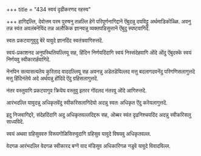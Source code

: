 +++
title = "434 स्वयं दृढीकरणद रहस्य"

+++
हागिद्दल्लि, देवोत्तम परम पुरुषनु तन्नल्लि हेगॆ परिपूर्णनागिद्दानॆ ऎंबुदन्नु दयविट्टु अर्थमाडिकॊळ्ळि. अवनु तन्न स्वंत अवलंबनॆयिंद तन्न अलौकिक ज्ञानवन्नु व्यक्तपडिसुत्तानॆ ऎंबुदु स्पष्टवागिदॆ.

स्वतः प्रकटवागुवुदु बेरॆ यावुदे ज्ञानदिंद स्वतंत्रवागिरुत्तदॆ.

स्वयं-प्रकाशनद अनुपस्थितियल्लियू सह, हिंदिन निर्णयदिंदागि स्वयं निस्संदेहवागि ऒंदे ऒंदु ऎंबुदक्कॆ स्वयं निर्णयवु स्वीकारार्हवागिदॆ.

नॆनपिन सत्यासत्यतॆय कुरिताद वाददल्लियू सह अवनन्नु अडॆतडॆयिल्लद मत्तु बदलागदवनॆंदु परिगणिसलागुत्तदॆ मत्तु हिंदिनंतॆये अदे अर्थवन्नु हॊंदिदॆ ऎंदु ग्रहिसलागुत्तदॆ.

नंतर वस्तुवागि प्रकटवागुव क्रियॆय वस्तुवु इतरर गॊंदलद नंतरवू ऒंदे आगिरुत्तदॆ.

आरंभदल्लि यावुदन्नु अधिकृतवॆंदु स्वीकरिसलागिदॆयो अदन्नु स्वतः अधिकृत ऎंदु करॆयलागुत्तदॆ.

इदु निजवागिद्दरॆ, संदेहदिंदागि अदु अधिकृतवल्लदिद्दरू सह, ऒब्बर स्वंत दृढनिश्चयदिंद अदन्नु स्वीकरिसलु साध्यविदॆ.

स्वयं अथवा ग्रहिसुववरु विरूपगॊळिसिरुवुदागि ग्रहिसुव यावुदे विषयवु अधिकृतवल्ल.

वेदगळ आरंभदल्लि वेदगळ स्वीकारद बग्गॆ वाद मंडिसुव अधिकारिगळ नडुवॆ यावुदे विवादविल्ल.

